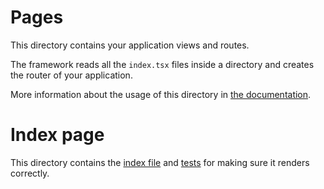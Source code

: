 # Pages

This directory contains your application views and routes.

The framework reads all the `index.tsx` files inside a directory and creates the router of your application.

More information about the usage of this directory in [the documentation](https://nuxtjs.org/guide/routing).

# Index page

This directory contains the [index file](./index.tsx) and [tests](./index.spec.ts) for making sure it renders correctly.
